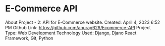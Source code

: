 # E-Commerce API

About Project - 2: API for E-Commerce website.
Created: April 4, 2023 6:52 PM
Github Link: https://github.com/anurag629/Ecommerce-API
Project Type: Web Development
Technology Used: Django, Djano React Framework, Git, Python